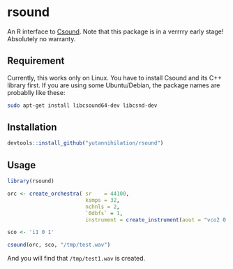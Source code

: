 rsound
=============

An R interface to [Csound](https://github.com/csound). Note that this package is in a verrrry early stage! Absolutely no warranty.

## Requirement

Currently, this works only on Linux. You have to install Csound and its C++ library first. If you are using some Ubuntu/Debian, the package names are probablly like these:

```sh
sudo apt-get install libcsound64-dev libcsnd-dev
```

## Installation

```r
devtools::install_github("yutannihilation/rsound")
```

## Usage

```r
library(rsound)

orc <- create_orchestra( sr    = 44100,
                         ksmps = 32,
                         nchnls = 2,
                         `0dbfs` = 1,
                         instrument = create_instrument(aout = "vco2 0.5, 440", outs = "aout, aout"))

sco <- 'i1 0 1'

csound(orc, sco, "/tmp/test.wav")
```
And you will find that `/tmp/test1.wav` is created.